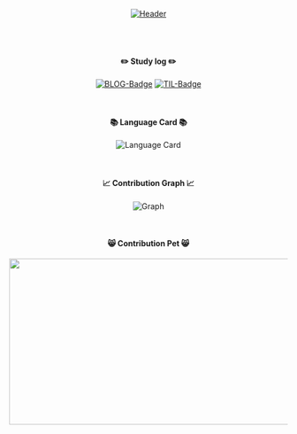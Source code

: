 <div align="center">

[![Header](https://readme-typing-svg.demolab.com?font=Fira+Code&size=20&pause=1000&random=false&width=435&lines=Hello+World!+This+is+lgm1007+GitHub)](https://git.io/typing-svg)

</div>

<br/>
<br/>

<div align="center">

#### ✏️ Study log ✏️
[![BLOG-Badge](https://img.shields.io/badge/-%F0%9F%93%92%20BLOG-dfa91a)](https://lgm1007.github.io/) [![TIL-Badge](https://img.shields.io/badge/-%F0%9F%AA%84%20TIL-58a6ff)](https://github.com/lgm1007/TIL) 

<br/>

#### 📚 Language Card 📚
![Language Card](https://github-readme-stats.vercel.app/api/top-langs/?username=lgm1007&layout=donut-vertical&hide=jupyter%20notebook)

<br/>

#### 📈 Contribution Graph 📈
![Graph](https://github-readme-activity-graph.vercel.app/graph?username=lgm1007&theme=react-dark&bg_color=20232a&hide_border=true&line=58A6FF&color=58A6FF)

<br/>

#### 😸 Contribution Pet 😸

<a href="https://github.com/devxb/gitanimals">
<img
  src="https://render.gitanimals.org/farms/lgm1007"
  width="600"
  height="300"
/>
</a>

</div>

